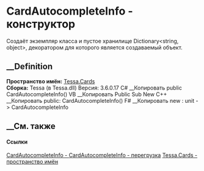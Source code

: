 # CardAutocompleteInfo - конструктор
Создаёт экземпляр класса и пустое хранилище Dictionary<string, object>,
декоратором для которого является создаваемый объект.
## __Definition
 **Пространство имён:** [Tessa.Cards](N_Tessa_Cards.htm)  
 **Сборка:** Tessa (в Tessa.dll) Версия: 3.6.0.17
C# __Копировать
     public CardAutocompleteInfo()
VB __Копировать
     Public Sub New
C++ __Копировать
     public:
    CardAutocompleteInfo()
F# __Копировать
     new : unit -> CardAutocompleteInfo
##  __См. также
#### Ссылки
[CardAutocompleteInfo - ](T_Tessa_Cards_CardAutocompleteInfo.htm)
[CardAutocompleteInfo -
перегрузка](Overload_Tessa_Cards_CardAutocompleteInfo__ctor.htm)
[Tessa.Cards - пространство имён](N_Tessa_Cards.htm)
